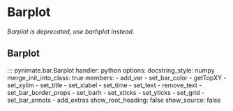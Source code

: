 # Barplot
*Barplot is deprecated, use barhplot instead.*
## Barplot
::: pynimate.bar.Barplot
    handler: python
    options:
      docstring_style: numpy
      merge_init_into_class: true
      members:
        - add_var
        - set_bar_color 
        - getTopXY
        - set_xylim
        - set_title
        - set_xlabel
        - set_time
        - set_text
        - remove_text
        - set_bar_border_props
        - set_barh
        - set_xticks
        - set_yticks
        - set_grid
        - set_bar_annots
        - add_extras
      show_root_heading: false
      show_source: false